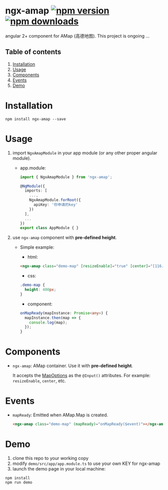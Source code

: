 # ngx-amap [![npm version](https://badge.fury.io/js/ngx-amap.svg)](http://badge.fury.io/js/ngx-amap) [![npm downloads](https://img.shields.io/npm/dm/ngx-amap.svg)](https://npmjs.org/ngx-amap)
angular 2+ component for AMap (高德地图). This project is ongoing ...

## Table of contents 
1. [Installation](#installation)
2. [Usage](#usage)
3. [Components](#components)
4. [Events](#events)
5. [Demo](#demo)

# Installation
```
npm install ngx-amap --save
```

# Usage
1. import `NgxAmapModule` in your app module (or any other proper angular module).
    + app.module:
      ```typescript
      import { NgxAmapModule } from 'ngx-amap';

      @NgModule({
        imports: [
          ...,
          NgxAmapModule.forRoot({
            apiKey: '你申请的key'
          })
        ],
        ...
      })
      export class AppModule { }
      ```

2. use `ngx-amap` component with **pre-defined height**.
    + Simple example:

      + html:
      ```html
      <ngx-amap class="demo-map" [resizeEnable]="true" [center]="[116.397428, 39.90923]" [zoom]="13" (mapReady)="onMapReady($event)"></ngx-amap>
      ```

      + css:
      ```css
      .demo-map {
        height: 400px;
      }
      ```

      + component:
      ```typescript
      onMapReady(mapInstance: Promise<any>) {
        mapInstance.then(map => {
          console.log(map);
        });
      }
      ```

# Components
+ `ngx-amap`: AMap container. Use it with **pre-defined height**. 

  It accepts the [MapOptions](http://lbs.amap.com/api/javascript-api/reference/map) as the `@Input()` attributes. For example: `resizeEnable`, `center`, etc.

# Events
+ `mapReady`: Emitted when AMap.Map is created.

  ```html
  <ngx-amap class="demo-map" (mapReady)="onMapReady($event)"></ngx-amap>
  ```

# Demo
1. clone this repo to your working copy
2. modify `demo/src/app/app.module.ts` to use your own KEY for ngx-amap
3. launch the demo page in your local machine:
```
npm install
npm run demo
```